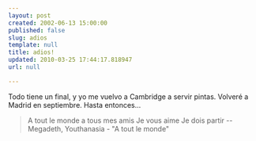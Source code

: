 ```yaml
---
layout: post
created: 2002-06-13 15:00:00
published: false
slug: adios
template: null
title: adios!
updated: 2010-03-25 17:44:17.818947
url: null

---
```


Todo tiene un final, y yo me vuelvo a Cambridge a servir pintas. Volveré a Madrid en septiembre. Hasta entonces...

>A tout le monde
> a tous mes amis
> Je vous aime
> Je dois partir
-- Megadeth, Youthanasia - "A tout le monde"

